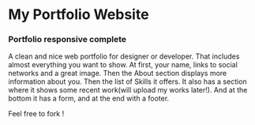 # My Portfolio Website
### Portfolio responsive complete
A clean and nice web portfolio for designer or developer. That includes almost everything you want to show. At first, your name, links to social networks and a great image. Then the About section displays more information about you. Then the list of Skills it offers. It also has a section where it shows some recent work(will upload my works later!). And at the bottom it has a form, and at the end with a footer.

Feel free to fork !
